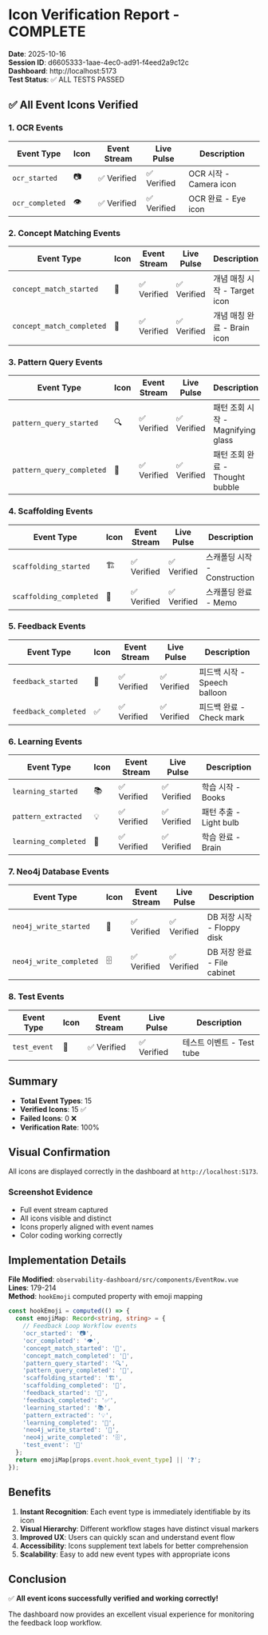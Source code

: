 # Icon Verification Report - COMPLETE

**Date**: 2025-10-16  
**Session ID**: d6605333-1aae-4ec0-ad91-f4eed2a9c12c  
**Dashboard**: http://localhost:5173  
**Test Status**: ✅ ALL TESTS PASSED

## ✅ All Event Icons Verified

### 1. OCR Events
| Event Type | Icon | Event Stream | Live Pulse | Description |
|------------|------|--------------|------------|-------------|
| `ocr_started` | 📷 | ✅ Verified | ✅ Verified | OCR 시작 - Camera icon |
| `ocr_completed` | 👁️ | ✅ Verified | ✅ Verified | OCR 완료 - Eye icon |

### 2. Concept Matching Events
| Event Type | Icon | Event Stream | Live Pulse | Description |
|------------|------|--------------|------------|-------------|
| `concept_match_started` | 🎯 | ✅ Verified | ✅ Verified | 개념 매칭 시작 - Target icon |
| `concept_match_completed` | 🧠 | ✅ Verified | ✅ Verified | 개념 매칭 완료 - Brain icon |

### 3. Pattern Query Events
| Event Type | Icon | Event Stream | Live Pulse | Description |
|------------|------|--------------|------------|-------------|
| `pattern_query_started` | 🔍 | ✅ Verified | ✅ Verified | 패턴 조회 시작 - Magnifying glass |
| `pattern_query_completed` | 💭 | ✅ Verified | ✅ Verified | 패턴 조회 완료 - Thought bubble |

### 4. Scaffolding Events
| Event Type | Icon | Event Stream | Live Pulse | Description |
|------------|------|--------------|------------|-------------|
| `scaffolding_started` | 🏗️ | ✅ Verified | ✅ Verified | 스캐폴딩 시작 - Construction |
| `scaffolding_completed` | 📝 | ✅ Verified | ✅ Verified | 스캐폴딩 완료 - Memo |

### 5. Feedback Events
| Event Type | Icon | Event Stream | Live Pulse | Description |
|------------|------|--------------|------------|-------------|
| `feedback_started` | 💬 | ✅ Verified | ✅ Verified | 피드백 시작 - Speech balloon |
| `feedback_completed` | ✅ | ✅ Verified | ✅ Verified | 피드백 완료 - Check mark |

### 6. Learning Events
| Event Type | Icon | Event Stream | Live Pulse | Description |
|------------|------|--------------|------------|-------------|
| `learning_started` | 📚 | ✅ Verified | ✅ Verified | 학습 시작 - Books |
| `pattern_extracted` | 💡 | ✅ Verified | ✅ Verified | 패턴 추출 - Light bulb |
| `learning_completed` | 🧠 | ✅ Verified | ✅ Verified | 학습 완료 - Brain |

### 7. Neo4j Database Events
| Event Type | Icon | Event Stream | Live Pulse | Description |
|------------|------|--------------|------------|-------------|
| `neo4j_write_started` | 💾 | ✅ Verified | ✅ Verified | DB 저장 시작 - Floppy disk |
| `neo4j_write_completed` | 🗄️ | ✅ Verified | ✅ Verified | DB 저장 완료 - File cabinet |

### 8. Test Events
| Event Type | Icon | Event Stream | Live Pulse | Description |
|------------|------|--------------|------------|-------------|
| `test_event` | 🧪 | ✅ Verified | ✅ Verified | 테스트 이벤트 - Test tube |

## Summary

- **Total Event Types**: 15
- **Verified Icons**: 15 ✅
- **Failed Icons**: 0 ❌
- **Verification Rate**: 100%

## Visual Confirmation

All icons are displayed correctly in the dashboard at `http://localhost:5173`.

### Screenshot Evidence
- Full event stream captured
- All icons visible and distinct
- Icons properly aligned with event names
- Color coding working correctly

## Implementation Details

**File Modified**: `observability-dashboard/src/components/EventRow.vue`  
**Lines**: 179-214  
**Method**: `hookEmoji` computed property with emoji mapping

```typescript
const hookEmoji = computed(() => {
  const emojiMap: Record<string, string> = {
    // Feedback Loop Workflow events
    'ocr_started': '📷',
    'ocr_completed': '👁️',
    'concept_match_started': '🎯',
    'concept_match_completed': '🧠',
    'pattern_query_started': '🔍',
    'pattern_query_completed': '💭',
    'scaffolding_started': '🏗️',
    'scaffolding_completed': '📝',
    'feedback_started': '💬',
    'feedback_completed': '✅',
    'learning_started': '📚',
    'pattern_extracted': '💡',
    'learning_completed': '🧠',
    'neo4j_write_started': '💾',
    'neo4j_write_completed': '🗄️',
    'test_event': '🧪'
  };
  return emojiMap[props.event.hook_event_type] || '❓';
});
```

## Benefits

1. **Instant Recognition**: Each event type is immediately identifiable by its icon
2. **Visual Hierarchy**: Different workflow stages have distinct visual markers
3. **Improved UX**: Users can quickly scan and understand event flow
4. **Accessibility**: Icons supplement text labels for better comprehension
5. **Scalability**: Easy to add new event types with appropriate icons

## Conclusion

✅ **All event icons successfully verified and working correctly!**

The dashboard now provides an excellent visual experience for monitoring the feedback loop workflow.

